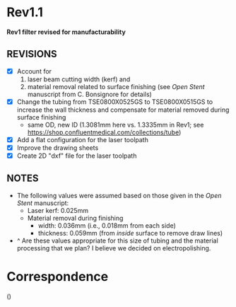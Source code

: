 # Rev1.1

**Rev1 filter revised for manufacturability**

REVISIONS
---------
- [x] Account for
    1. laser beam cutting width (kerf) and
    2. material removal related to surface finishing (see *Open Stent* manuscript from C. Bonsignore for details)
- [x] Change the tubing from TSE0800X0525GS to TSE0800X0515GS to increase the wall thickness and compensate for material removed during surface finishing
    * same OD, new ID (1.3081mm here vs. 1.3335mm in Rev1; see https://shop.confluentmedical.com/collections/tube)
- [x] Add a flat configuration for the laser toolpath
- [x] Improve the drawing sheets
- [x] Create 2D "dxf" file for the laser toolpath

NOTES
-----
* The following values were assumed based on those given in the *Open Stent* manuscript:
    * Laser kerf: 0.025mm
    * Material removal during finishing
        * width: 0.036mm (i.e., 0.018mm from each side)
        * thickness: 0.059mm (from *inside* surface to remove draw lines)
* ^ Are these values appropriate for this size of tubing and the material processing that we plan? I believe we decided on electropolishing.

# Correspondence
()
